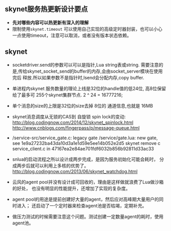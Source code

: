 ## skynet服务热更新设计要点

* **先对哪些内容可以热更新有深入的理解**
* 限制使用`skynet.timeout`
  可以使用自己实现的高级定时器封装，也可以小心一点使用timeout，注意可以取消，或者没有版本状态依赖。

## skynet

* socketdriver.send的参数可以可以是指针,Lua string表或string.
  需要注意的是,传给skynet_socket_send的buffer的内存,会由socket_server模块在使用完后
  释放.所以如果参数不是指针时,lsend会分配内存,copy buffer.

* 单进程内skynet 服务数量的理论上线是32位的handle值的低24位, 高8位保留给了最多可
  255个skynet集群节点. 2 ^ 24 = 16777216;

* 单个消息的size的上限是32位的size去掉 8位的 通道信息,也就是 16MB

* skynet消息调度从无锁的CAS到 自旋锁 spin lock的变动:
  http://blog.codingnow.com/2014/12/skynet_spinlock.html
  http://www.cnblogs.com/fingerpass/p/message-queue.html


* /service-src/service_gate.c: legacy gate
  /service/gate.lua: new gate, see 1e9a27232ba43da10d3a1e1d59e5ee14b052e2d5
  skynet remove c service_client.c in 47167ea2e84ae701fdf6032b856b92811d33ac33



* snlua的启动流程之所以设计成两步完成，是因为服务初始化可能会耗时，
  分成两步后就可以利用上多核的优势了。
  http://blog.codingnow.com/2013/06/skynet_watchdog.html

* 云风的agent pool并没有设计成可回收的，理由是这样做就浪费了Lua做沙箱的好处，
  也没有明显的性能提升，还增加了实现的复杂度。

* agent pool的用途是提前创建好大量的agent，然后应对高峰期大量用户的同时进入；
  还启动了一个定时器来检查agent池是否枯竭，定期补充。

* 做压力测试的时候需要注意这个问题。测试创建一定数量agent的耗时，使用agent池。
